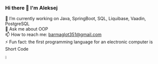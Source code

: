 <!--<img src = "https://www.idashboards.com/wp-content/uploads/2018/08/Dashboard-Types-e1534339964951.jpg">-->


### Hi there 👋 I'm Aleksej
🌱 I’m currently working on Java, SpringBoot, SQL, Liquibase, Vaadin, PostgreSQL<br/>
💬 Ask me about OOP<br/>
📫 How to reach me: barmaglot351@gmail.com<br/>
⚡ Fun fact: the first programming language for an electronic computer is Short Code

<!--
**barmaglot351/barmaglot351** is a ✨ _special_ ✨ repository because its `README.md` (this file) appears on your GitHub profile.

Here are some ideas to get you started:

- 🔭 I’m currently working on ...
- 🌱 I’m currently learning ...
- 👯 I’m looking to collaborate on ...
- 🤔 I’m looking for help with ...
- 💬 Ask me about ...
- 📫 How to reach me: ...
- 😄 Pronouns: ...
- ⚡ Fun fact: ...
-->

<p>
<img src = "https://upload.wikimedia.org/wikipedia/ru/thumb/3/39/Java_logo.svg/800px-Java_logo.svg.png" width="5%" height="5%">
</p>
